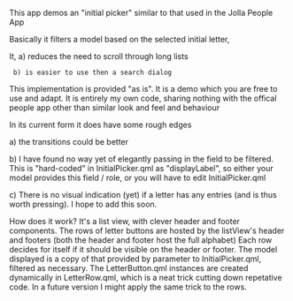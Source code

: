 This app demos an "initial picker" similar to that used in the Jolla People App

Basically it filters a model based on the selected initial letter,

It,  a) reduces the need to scroll through long lists
     
     b) is easier to use then a search dialog

This implementation is provided "as is". It is a demo which you are free to use and adapt.
It is entirely my own code, sharing nothing with the offical people app other than similar look and feel and behaviour

In its current form it does have some rough edges

a) the transitions could be better

b) I have found no way yet of elegantly passing in the field to be filtered. This is "hard-coded" in InitialPicker.qml as "displayLabel", so either your model provides this field / role, or you will have to edit InitialPicker.qml

c) There is no visual indication (yet) if a letter has any entries (and is thus worth pressing). I hope to add this soon.


How does it work?
It's a list view, with clever header and footer components.
The rows of letter buttons are hosted by the listView's header and footers (both the header and footer host the full alphabet)
Each row decides for itself if it should be visible on the header or footer.
The model displayed is a copy of that provided by parameter to InitialPicker.qml, filtered as necessary.
The LetterButton.qml instances are created dynamically in LetterRow.qml, which is a neat trick cutting down repetative code. In a future version I might apply the same trick to the rows.

